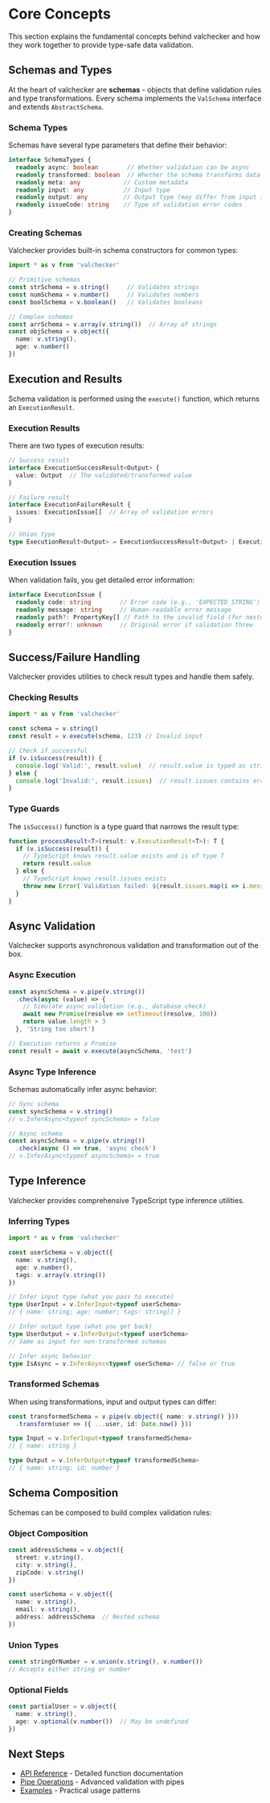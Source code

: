 # Core Concepts

This section explains the fundamental concepts behind valchecker and how they work together to provide type-safe data validation.

## Schemas and Types

At the heart of valchecker are **schemas** - objects that define validation rules and type transformations. Every schema implements the `ValSchema` interface and extends `AbstractSchema`.

### Schema Types

Schemas have several type parameters that define their behavior:

```typescript
interface SchemaTypes {
  readonly async: boolean        // Whether validation can be async
  readonly transformed: boolean  // Whether the schema transforms data
  readonly meta: any            // Custom metadata
  readonly input: any           // Input type
  readonly output: any          // Output type (may differ from input if transformed)
  readonly issueCode: string    // Type of validation error codes
}
```

### Creating Schemas

Valchecker provides built-in schema constructors for common types:

```typescript
import * as v from 'valchecker'

// Primitive schemas
const strSchema = v.string()     // Validates strings
const numSchema = v.number()     // Validates numbers
const boolSchema = v.boolean()   // Validates booleans

// Complex schemas
const arrSchema = v.array(v.string())  // Array of strings
const objSchema = v.object({
  name: v.string(),
  age: v.number()
})
```

## Execution and Results

Schema validation is performed using the `execute()` function, which returns an `ExecutionResult`.

### Execution Results

There are two types of execution results:

```typescript
// Success result
interface ExecutionSuccessResult<Output> {
  value: Output  // The validated/transformed value
}

// Failure result
interface ExecutionFailureResult {
  issues: ExecutionIssue[]  // Array of validation errors
}

// Union type
type ExecutionResult<Output> = ExecutionSuccessResult<Output> | ExecutionFailureResult
```

### Execution Issues

When validation fails, you get detailed error information:

```typescript
interface ExecutionIssue {
  readonly code: string        // Error code (e.g., 'EXPECTED_STRING')
  readonly message: string     // Human-readable error message
  readonly path?: PropertyKey[] // Path to the invalid field (for nested objects)
  readonly error?: unknown     // Original error if validation threw
}
```

## Success/Failure Handling

Valchecker provides utilities to check result types and handle them safely.

### Checking Results

```typescript
import * as v from 'valchecker'

const schema = v.string()
const result = v.execute(schema, 123) // Invalid input

// Check if successful
if (v.isSuccess(result)) {
  console.log('Valid:', result.value)  // result.value is typed as string
} else {
  console.log('Invalid:', result.issues)  // result.issues contains errors
}
```

### Type Guards

The `isSuccess()` function is a type guard that narrows the result type:

```typescript
function processResult<T>(result: v.ExecutionResult<T>): T {
  if (v.isSuccess(result)) {
    // TypeScript knows result.value exists and is of type T
    return result.value
  } else {
    // TypeScript knows result.issues exists
    throw new Error(`Validation failed: ${result.issues.map(i => i.message).join(', ')}`)
  }
}
```

## Async Validation

Valchecker supports asynchronous validation and transformation out of the box.

### Async Execution

```typescript
const asyncSchema = v.pipe(v.string())
  .check(async (value) => {
    // Simulate async validation (e.g., database check)
    await new Promise(resolve => setTimeout(resolve, 100))
    return value.length > 3
  }, 'String too short')

// Execution returns a Promise
const result = await v.execute(asyncSchema, 'test')
```

### Async Type Inference

Schemas automatically infer async behavior:

```typescript
// Sync schema
const syncSchema = v.string()
// v.InferAsync<typeof syncSchema> = false

// Async schema
const asyncSchema = v.pipe(v.string())
  .check(async () => true, 'async check')
// v.InferAsync<typeof asyncSchema> = true
```

## Type Inference

Valchecker provides comprehensive TypeScript type inference utilities.

### Inferring Types

```typescript
import * as v from 'valchecker'

const userSchema = v.object({
  name: v.string(),
  age: v.number(),
  tags: v.array(v.string())
})

// Infer input type (what you pass to execute)
type UserInput = v.InferInput<typeof userSchema>
// { name: string; age: number; tags: string[] }

// Infer output type (what you get back)
type UserOutput = v.InferOutput<typeof userSchema>
// Same as input for non-transformed schemas

// Infer async behavior
type IsAsync = v.InferAsync<typeof userSchema> // false or true
```

### Transformed Schemas

When using transformations, input and output types can differ:

```typescript
const transformedSchema = v.pipe(v.object({ name: v.string() }))
  .transform(user => ({ ...user, id: Date.now() }))

type Input = v.InferInput<typeof transformedSchema>
// { name: string }

type Output = v.InferOutput<typeof transformedSchema>
// { name: string; id: number }
```

## Schema Composition

Schemas can be composed to build complex validation rules:

### Object Composition

```typescript
const addressSchema = v.object({
  street: v.string(),
  city: v.string(),
  zipCode: v.string()
})

const userSchema = v.object({
  name: v.string(),
  email: v.string(),
  address: addressSchema  // Nested schema
})
```

### Union Types

```typescript
const stringOrNumber = v.union(v.string(), v.number())
// Accepts either string or number
```

### Optional Fields

```typescript
const partialUser = v.object({
  name: v.string(),
  age: v.optional(v.number())  // May be undefined
})
```

## Next Steps

- [API Reference](./api-core.md) - Detailed function documentation
- [Pipe Operations](./api-pipe.md) - Advanced validation with pipes
- [Examples](./examples.md) - Practical usage patterns